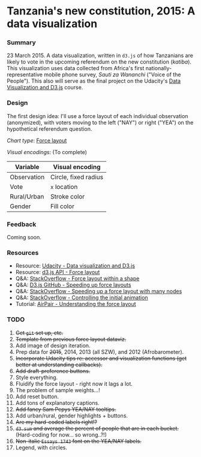 Tanzania's new constitution, 2015: A data visualization
=======

### Summary

23 March 2015. A data visualization, written in `d3.js` of how Tanzanians are likely to vote in the upcoming referendum on the new constitution (_katiba_). This visualization uses data collected from Africa's first nationally-representative mobile phone survey, _Sauti za Wananchi_ ("Voice of the People"). This also will serve as the final project on the Udacity's [Data Visualization and D3.js](https://www.udacity.com/course/ud507) course.


### Design

The first design idea: I'll use a force layout of each individual observation (anonymized), with voters moving to the left ("NAY") or right ("YEA") on the hypothetical referendum question. 

_Chart type_: [Force layout](https://github.com/mbostock/d3/wiki/Force-Layout)

_Visual encodings_: (To complete)

Variable | Visual encoding
--- | ---
Observation | Circle, fixed radius
Vote | `x` location
Rural/Urban | Stroke color
Gender| Fill color


### Feedback

Coming soon.


### Resources
* Resource: [Udacity - Data visualization and D3.js](https://www.udacity.com/course/ud507)
* Resource: [d3.js API - Force layout](https://github.com/mbostock/d3/wiki/Force-Layout)
* Q&A: [StackOverflow - Force layout within a shape](https://stackoverflow.com/questions/15100060/d3-js-force-directed-layout-constrained-by-a-shape?rq=1)
* Q&A: [D3.js GitHub - Speeding up force layouts](https://github.com/mbostock/d3/issues/1519)
* Q&A: [StackOverflow - Speeding up a force layout with many nodes](https://stackoverflow.com/questions/18311818/speed-up-d3-force-layout-with-many-nodes-and-links)
* Q&A: [StackOverflow - Controlling the initial animation](https://stackoverflow.com/questions/17166016/d3-js-controlling-initial-animation-in-force-layout)
* Tutorial: [AirPair - Understanding the force layout](https://www.airpair.com/javascript/posts/d3-force-layout-internals)

### TODO

1. ~~Get `git` set up, etc.~~
2. ~~Template from previous force layout dataviz.~~
3. Add image of design iteration.
4. Prep data for ~~2015~~, 2014, 2013 (all SZW), and 2012 (Afrobarometer).
5. ~~Incorporate Udacity tips re: accessor and visualization functions (get better at understanding callbacks).~~
6. ~~Add draft-preference buttons.~~
7. Style everything.
8. Fluidify the force layout - right now it lags a lot. 
9. The problem of sample weights...! 
10. Add reset button.
11. Add tons of explanatory captions.
12. ~~Add fancy Sam Pepys YEA/NAY tooltips.~~
13. Add urban/rural, gender highlights + buttons.
14. ~~Are my hard-coded labels right!?~~
15. ~~`d3.sum` and average the percent of people that are in each bucket.~~ (Hard-coding for now... so wrong..?!)
16. ~~Non-italic `Essays 1743` font on the YEA/NAY labels.~~
17. Legend, with circles.

